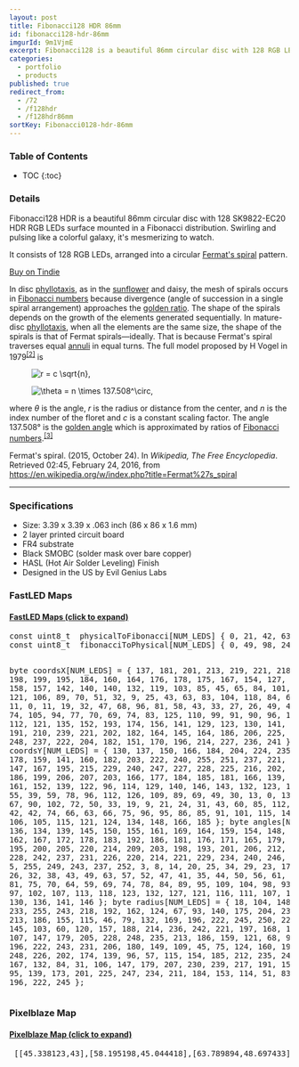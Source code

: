 ```yaml
---
layout: post
title: Fibonacci128 HDR 86mm
id: fibonacci128-hdr-86mm
imgurId: 9m1VjmE
excerpt: Fibonacci128 is a beautiful 86mm circular disc with 128 RGB LEDs surface mounted in a Fibonacci distribution.  Swirling and pulsing like a colorful galaxy, it's mesmerizing to watch.
categories:
  - portfolio
  - products
published: true
redirect_from:
  - /72
  - /f128hdr
  - /f128hdr86mm
sortKey: Fibonacci0128-hdr-86mm
---
```


<h3>Table of Contents</h3>

- TOC
{:toc}

### Details

Fibonacci128 HDR is a beautiful 86mm circular disc with 128 SK9822-EC20 HDR RGB LEDs surface mounted in a Fibonacci distribution. Swirling and pulsing like a colorful galaxy, it's mesmerizing to watch.

It consists of 128 RGB LEDs, arranged into a circular <a href="https://en.wikipedia.org/wiki/Fermat%27s_spiral">Fermat's spiral</a> pattern.

<a class="btn btn-success" href="https://www.tindie.com/products/19486">Buy on Tindie</a>

<p>In disc <a href="https://en.wikipedia.org/wiki/Phyllotaxis" title="Phyllotaxis">phyllotaxis</a>, as in the <a href="https://en.wikipedia.org/wiki/Sunflower" title="Sunflower" class="mw-redirect">sunflower</a> and daisy, the mesh of spirals occurs in <a href="https://en.wikipedia.org/wiki/Fibonacci_number" title="Fibonacci number">Fibonacci numbers</a> because divergence (angle of succession in a single spiral arrangement) approaches the <a href="https://en.wikipedia.org/wiki/Golden_ratio" title="Golden ratio">golden ratio</a>. The shape of the spirals depends on the growth of the elements generated sequentially. In mature-disc <a href="https://en.wikipedia.org/wiki/Phyllotaxis" title="Phyllotaxis">phyllotaxis</a>, when all the elements are the same size, the shape of the spirals is that of Fermat spirals—ideally. That is because Fermat's spiral traverses equal <a href="https://en.wikipedia.org/wiki/Annulus_(mathematics)" title="Annulus (mathematics)">annuli</a> in equal turns. The full model proposed by H Vogel in 1979<sup id="cite_ref-2" class="reference"><a href="https://en.wikipedia.org/wiki/Fermat%27s_spiral#cite_note-2"><span>[</span>2<span>]</span></a></sup> is</p>
<dl>
<dd><img class="mwe-math-fallback-image-inline tex" alt="r = c \sqrt{n}," src="https://upload.wikimedia.org/math/7/8/1/7819d3be1d513629c44d336b5974553d.png" /></dd>
</dl>
<dl>
<dd><img class="mwe-math-fallback-image-inline tex" alt="\theta = n \times 137.508^\circ," src="https://upload.wikimedia.org/math/e/6/8/e6814eb420c2d2ea10a2fcba5e0cdc9d.png" /></dd>
</dl>
<p>where <i>θ</i> is the angle, <i>r</i> is the radius or distance from the center, and <i>n</i> is the index number of the floret and <i>c</i> is a constant scaling factor. The angle 137.508° is the <a href="https://en.wikipedia.org/wiki/Golden_angle" title="Golden angle">golden angle</a> which is approximated by ratios of <a href="https://en.wikipedia.org/wiki/Fibonacci_number" title="Fibonacci number">Fibonacci numbers</a>.<sup id="cite_ref-3" class="reference"><a href="https://en.wikipedia.org/wiki/Fermat%27s_spiral#cite_note-3"><span>[</span>3<span>]</span></a></sup></p>

<p>Fermat's spiral. (2015, October 24).  In <i>Wikipedia, The Free Encyclopedia</i>. Retrieved 02:45, February 24, 2016, from <a class="external free" href="https://en.wikipedia.org/w/index.php?title=Fermat%27s_spiral">https://en.wikipedia.org/w/index.php?title=Fermat%27s_spiral</a>
</p>

---

### Specifications

- Size: 3.39 x 3.39 x .063 inch (86 x 86 x 1.6 mm)
- 2 layer printed circuit board
- FR4 substrate
- Black SMOBC (solder mask over bare copper)
- HASL (Hot Air Solder Leveling) Finish
- Designed in the US by Evil Genius Labs

### FastLED Maps

<div class="panel-group" id="accordion0" role="tablist" aria-multiselectable="true">

  <div class="panel panel-default">
    <div class="panel-heading" role="tab" id="heading0One">
      <h4 class="panel-title">
        <a role="button" data-toggle="collapse" data-parent="#accordion0" href="#collapse0One" aria-expanded="false" aria-controls="collapse0One">
          FastLED Maps (click to expand)
        </a>
      </h4>
    </div>
    <div id="collapse0One" class="panel-collapse collapse" role="tabpanel" aria-labelledby="headingOne">
      <div class="panel-body">
        <pre>
const uint8_t  physicalToFibonacci[NUM_LEDS] { 0, 21, 42, 63, 84, 105, 126, 113, 92, 71, 50, 29, 8, 16, 37, 58, 79, 100, 121, 108, 87, 66, 45, 24, 3, 11, 32, 53, 74, 95, 116, 124, 103, 82, 61, 40, 19, 6, 27, 48, 69, 90, 111, 119, 98, 77, 56, 35, 14, 1, 22, 43, 64, 85, 106, 127, 114, 93, 72, 51, 30, 9, 17, 38, 59, 80, 101, 122, 109, 88, 67, 46, 25, 4, 12, 33, 54, 75, 96, 117, 125, 104, 83, 62, 41, 20, 7, 28, 49, 70, 91, 112, 120, 99, 78, 57, 36, 15, 2, 23, 44, 65, 86, 107, 115, 94, 73, 52, 31, 10, 18, 39, 60, 81, 102, 123, 110, 89, 68, 47, 26, 5, 13, 34, 55, 76, 97, 118 };
const uint8_t  fibonacciToPhysical[NUM_LEDS] { 0, 49, 98, 24, 73, 121, 37, 86, 12, 61, 109, 25, 74, 122, 48, 97, 13, 62, 110, 36, 85, 1, 50, 99, 23, 72, 120, 38, 87, 11, 60, 108, 26, 75, 123, 47, 96, 14, 63, 111, 35, 84, 2, 51, 100, 22, 71, 119, 39, 88, 10, 59, 107, 27, 76, 124, 46, 95, 15, 64, 112, 34, 83, 3, 52, 101, 21, 70, 118, 40, 89, 9, 58, 106, 28, 77, 125, 45, 94, 16, 65, 113, 33, 82, 4, 53, 102, 20, 69, 117, 41, 90, 8, 57, 105, 29, 78, 126, 44, 93, 17, 66, 114, 32, 81, 5, 54, 103, 19, 68, 116, 42, 91, 7, 56, 104, 30, 79, 127, 43, 92, 18, 67, 115, 31, 80, 6, 55 };

byte coordsX[NUM_LEDS] = { 137, 181, 201, 213, 219, 221, 218, 193, 198, 199, 195, 184, 160, 164, 176, 178, 175, 167, 154, 127, 142, 152, 158, 157, 142, 140, 140, 132, 119, 103, 85, 45, 65, 84, 101, 116, 126, 121, 106, 89, 70, 51, 32, 9, 25, 43, 63, 83, 104, 118, 84, 62, 42, 25, 11, 0, 11, 19, 32, 47, 68, 96, 81, 58, 43, 33, 27, 26, 49, 47, 50, 58, 74, 105, 94, 77, 70, 69, 74, 83, 125, 110, 99, 91, 90, 96, 114, 108, 112, 121, 135, 152, 193, 174, 156, 141, 129, 123, 130, 141, 155, 172, 191, 210, 239, 221, 202, 182, 164, 145, 164, 186, 206, 225, 241, 255, 248, 237, 222, 204, 182, 151, 170, 196, 214, 227, 236, 241 };
byte coordsY[NUM_LEDS] = { 130, 137, 150, 166, 184, 204, 224, 235, 216, 197, 178, 159, 141, 160, 182, 203, 222, 240, 255, 251, 237, 221, 202, 180, 147, 167, 195, 215, 229, 240, 247, 227, 228, 225, 216, 202, 181, 158, 186, 199, 206, 207, 203, 166, 177, 184, 185, 181, 166, 139, 161, 165, 161, 152, 139, 122, 96, 114, 129, 140, 146, 143, 132, 123, 110, 93, 74, 55, 39, 59, 78, 96, 112, 126, 109, 89, 69, 49, 30, 13, 0, 13, 28, 46, 67, 90, 102, 72, 50, 33, 19, 9, 21, 24, 31, 43, 60, 85, 112, 75, 57, 47, 42, 42, 74, 66, 63, 66, 75, 96, 95, 86, 85, 91, 101, 115, 142, 126, 114, 106, 105, 115, 121, 124, 134, 148, 166, 185 };
byte angles[NUM_LEDS] = { 136, 134, 139, 145, 150, 155, 161, 169, 164, 159, 154, 148, 143, 157, 162, 167, 172, 178, 183, 192, 186, 181, 176, 171, 165, 179, 184, 189, 195, 200, 205, 220, 214, 209, 203, 198, 193, 201, 206, 212, 217, 223, 228, 242, 237, 231, 226, 220, 214, 221, 229, 234, 240, 246, 251, 2, 11, 5, 255, 249, 243, 237, 252, 3, 8, 14, 20, 25, 34, 29, 23, 17, 12, 4, 21, 26, 32, 38, 43, 49, 63, 57, 52, 47, 41, 35, 44, 50, 56, 61, 66, 72, 86, 81, 75, 70, 64, 59, 69, 74, 78, 84, 89, 95, 109, 104, 98, 93, 88, 84, 97, 102, 107, 113, 118, 123, 132, 127, 121, 116, 111, 107, 121, 125, 130, 136, 141, 146 };
byte radius[NUM_LEDS] = { 18, 104, 148, 180, 207, 233, 255, 243, 218, 192, 162, 124, 67, 93, 140, 175, 204, 230, 251, 238, 213, 186, 155, 115, 46, 79, 132, 169, 196, 222, 245, 250, 229, 206, 178, 145, 103, 60, 120, 157, 188, 214, 236, 242, 221, 197, 168, 135, 87, 29, 107, 147, 179, 205, 228, 248, 235, 213, 186, 159, 121, 68, 91, 136, 168, 196, 222, 243, 231, 206, 180, 149, 109, 45, 75, 124, 160, 191, 217, 239, 248, 226, 202, 174, 139, 96, 57, 115, 154, 185, 212, 235, 243, 220, 196, 167, 132, 84, 31, 106, 147, 179, 207, 230, 239, 217, 191, 159, 124, 70, 95, 139, 173, 201, 225, 247, 234, 211, 184, 153, 114, 51, 83, 132, 167, 196, 222, 245 };
        </pre>
      </div>
    </div>
  </div>
</div>

### Pixelblaze Map

<div class="panel-group" id="accordion" role="tablist" aria-multiselectable="true">

  <div class="panel panel-default">
    <div class="panel-heading" role="tab" id="headingOne">
      <h4 class="panel-title">
        <a role="button" data-toggle="collapse" data-parent="#accordion" href="#collapseOne" aria-expanded="false" aria-controls="collapseOne">
          Pixelblaze Map (click to expand)
        </a>
      </h4>
    </div>
    <div id="collapseOne" class="panel-collapse collapse" role="tabpanel" aria-labelledby="headingOne">
      <div class="panel-body">
        <pre>
 [[45.338123,43],[58.195198,45.044418],[63.789894,48.697433],[67.25679,53.29055],[69.148987,58.495949],[69.648453,64.056137],[68.845367,69.741806],[61.471832,72.996025],[63.13755,67.613869],[63.432163,62.086205],[62.156754,56.607666],[58.897614,51.35516],[52.055382,46.306988],[53.270424,51.655849],[56.605034,57.997173],[57.343243,63.830036],[56.333427,69.295349],[53.91523,74.300003],[50.305405,78.70813],[42.49651,77.439056],[46.675785,73.711296],[49.745895,69.107109],[51.410019,63.658001],[51.13736,57.20063],[46.763866,47.90929],[46.355984,53.699272],[46.192993,61.578178],[43.881912,67.16967],[40.228294,71.405548],[35.601501,74.455147],[30.26886,76.342003],[18.813492,70.86132],[24.531694,71.116814],[30.005909,70.077301],[34.998459,67.665672],[39.233727,63.703339],[42.325642,57.586006],[40.811485,51.141201],[36.305767,58.995712],[31.356773,62.867508],[26.015711,64.71228],[20.488203,64.970779],[14.983789,63.837341],[8.355934,53.313129],[13.076317,56.473614],[18.287779,58.383907],[23.839783,58.831543],[29.621307,57.462208],[35.758469,53.3004],[40.01384,45.735569],[30.125214,51.95808],[23.597326,52.957428],[17.967846,51.866352],[13.075785,49.274487],[8.966934,45.486935],[5.732117,40.731461],[8.968613,33.316597],[11.35515,38.428303],[14.846581,42.725899],[19.452837,45.935024],[25.341887,47.654835],[33.579403,46.888714],[29.179279,43.571568],[22.570559,41.106918],[18.143475,37.281097],[15.233221,32.551777],[13.663933,27.215158],[13.371822,21.516418],[20.002306,17.147699],[19.410398,22.722937],[20.221064,28.196552],[22.624126,33.343975],[27.092329,37.92514],[36.09285,41.778229],[32.885128,37.138252],[27.868717,31.281563],[25.865625,25.613293],[25.741718,20.029524],[27.125671,14.660919],[29.809525,9.672592],[42.00972,5.970367],[37.598827,9.632435],[34.237846,14.083134],[32.15147,19.21633],[31.654659,24.971411],[33.407722,31.505299],[38.826233,34.963699],[37.025379,26.389368],[38.115402,20.254522],[40.842247,15.320278],[44.768547,11.419914],[49.612755,8.557182],[61.656063,11.863894],[56.028603,12.698933],[50.880199,14.783081],[46.464294,18.166878],[43.097244,23.023287],[41.326958,30.089825],[43.457077,37.791813],[46.517998,27.361439],[50.667374,22.317661],[55.565025,19.372162],[60.931099,18.015265],[66.525017,18.061241],[74.772781,27.083723],[69.563217,24.899553],[64.088806,24.055708],[58.528931,24.755291],[53.03693,27.39006],[47.541344,33.295383],[53.081104,32.96785],[59.553642,30.435913],[65.377167,30.321327],[70.702316,31.879082],[75.45256,34.782265],[79.506874,38.810135],[77.57753,46.544483],[74.266373,42.011993],[69.993881,38.495998],[64.777634,36.285572],[58.452179,35.860527],[49.543053,38.837841],[54.865871,40.391266],[62.355602,41.396317],[67.601547,44.257637],[71.428566,48.314262],[74.007614,53.22543],[75.375763,58.730499]]
        </pre>
      </div>
    </div>
  </div>

</div>

